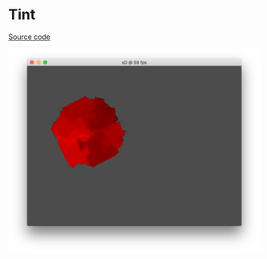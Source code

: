 # Tint

[Source code](https://github.com/bernhardfritz/libxd/tree/master/examples/tint)

![screenshot015](../_media/screenshots/screenshot015.png)
